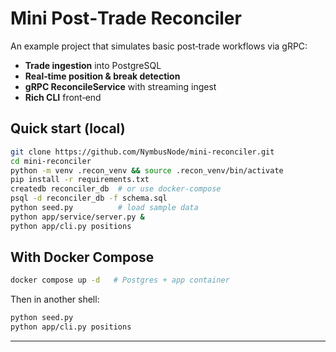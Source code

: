 # Mini Post‑Trade Reconciler

An example project that simulates basic post‑trade workflows via gRPC:

* **Trade ingestion** into PostgreSQL
* **Real‑time position & break detection**
* **gRPC ReconcileService** with streaming ingest
* **Rich CLI** front‑end

## Quick start (local)

```bash
git clone https://github.com/NymbusNode/mini-reconciler.git
cd mini-reconciler
python -m venv .recon_venv && source .recon_venv/bin/activate
pip install -r requirements.txt
createdb reconciler_db  # or use docker‑compose
psql -d reconciler_db -f schema.sql
python seed.py          # load sample data
python app/service/server.py &
python app/cli.py positions
```

## With Docker Compose

```bash
docker compose up -d   # Postgres + app container
```

Then in another shell:

```bash
python seed.py
python app/cli.py positions
```

---

